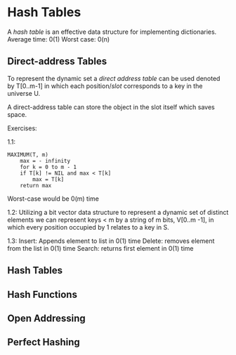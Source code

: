 # Hash Tables
A *hash table* is an effective data structure for implementing dictionaries.
Average time: 0(1)
Worst case: 0(n)

## Direct-address Tables
To represent the dynamic set a *direct address table* can be used denoted by T[0..m-1] in which each position/*slot* corresponds to a key in the universe U.

A direct-address table can store the object in the slot itself which saves space.

Exercises:

1.1:
```
MAXIMUM(T, m)
    max = - infinity
    for k = 0 to m - 1
    if T[k] != NIL and max < T[k]
        max = T[k]
    return max
```
Worst-case would be 0(m) time

1.2: Utilizing a bit vector data structure to represent a dynamic set of distinct elements we can represent keys < m by a string of m bits, V[0..m -1], in which every position occupied by 1 relates to a key in S. 


1.3:
Insert: Appends element to list in 0(1) time
Delete: removes element from the list in 0(1) time
Search: returns first element in 0(1) time

 
## Hash Tables

## Hash Functions

## Open Addressing

## Perfect Hashing
